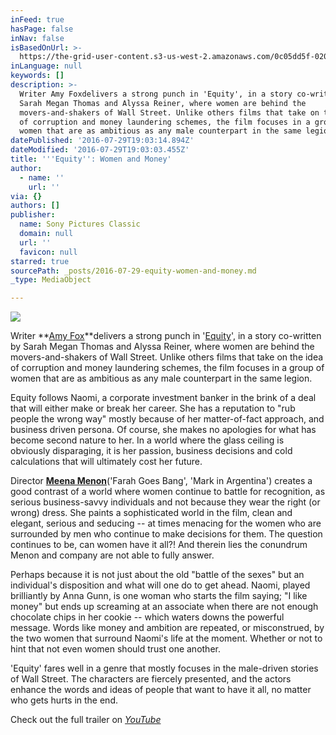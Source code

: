 ```yaml
---
inFeed: true
hasPage: false
inNav: false
isBasedOnUrl: >-
  https://the-grid-user-content.s3-us-west-2.amazonaws.com/0c05dd5f-0200-4d0f-b880-6b18c72cc9cc.jpg
inLanguage: null
keywords: []
description: >-
  Writer Amy Foxdelivers a strong punch in 'Equity', in a story co-written by
  Sarah Megan Thomas and Alyssa Reiner, where women are behind the
  movers-and-shakers of Wall Street. Unlike others films that take on the idea
  of corruption and money laundering schemes, the film focuses in a group of
  women that are as ambitious as any male counterpart in the same legion.
datePublished: '2016-07-29T19:03:14.894Z'
dateModified: '2016-07-29T19:03:03.455Z'
title: '''Equity'': Women and Money'
author:
  - name: ''
    url: ''
via: {}
authors: []
publisher:
  name: Sony Pictures Classic
  domain: null
  url: ''
  favicon: null
starred: true
sourcePath: _posts/2016-07-29-equity-women-and-money.md
_type: MediaObject

---
```

![](https://the-grid-user-content.s3-us-west-2.amazonaws.com/0c05dd5f-0200-4d0f-b880-6b18c72cc9cc.jpg)

Writer **[Amy Fox][0]**delivers a strong punch in '[Equity][1]', in a story co-written by Sarah Megan Thomas and Alyssa Reiner, where women are behind the movers-and-shakers of Wall Street. Unlike others films that take on the idea of corruption and money laundering schemes, the film focuses in a group of women that are as ambitious as any male counterpart in the same legion.

Equity follows Naomi, a corporate investment banker in the brink of a deal that will either make or break her career. She has a reputation to "rub people the wrong way" mostly because of her matter-of-fact approach, and business driven persona. Of course, she makes no apologies for what has become second nature to her. In a world where the glass ceiling is obviously disparaging, it is her passion, business decisions and cold calculations that will ultimately cost her future.

Director **[Meena Menon][2]**('Farah Goes Bang', 'Mark in Argentina') creates a good contrast of a world where women continue to battle for recognition, as serious business-savvy individuals and not because they wear the right (or wrong) dress. She paints a sophisticated world in the film, clean and elegant, serious and seducing -- at times menacing for the women who are surrounded by men who continue to make decisions for them. The question continues to be, can women have it all?! And therein lies the conundrum Menon and company are not able to fully answer.

Perhaps because it is not just about the old "battle of the sexes" but an individual's disposition and what will one do to get ahead. Naomi, played brilliantly by Anna Gunn, is one woman who starts the film saying; "I like money" but ends up screaming at an associate when there are not enough chocolate chips in her cookie -- which waters downs the powerful message. Words like money and ambition are repeated, or misconstrued, by the two women that surround Naomi's life at the moment. Whether or not to hint that not even women should trust one another.

'Equity' fares well in a genre that mostly focuses in the male-driven stories of Wall Street. The characters are fiercely presented, and the actors enhance the words and ideas of people that want to have it all, no matter who gets hurts in the end.

Check out the full trailer on [_YouTube_][3]

[0]: http://www.imdb.com/name/nm1470084/?ref_=fn_al_nm_1
[1]: https://app.thegrid.io/posts/ab2515eb-dbf7-4b90-ac50-743a2f17295e/sonyclassics.com/equity
[2]: http://www.imdb.com/name/nm3652021/
[3]: https://www.youtube.com/watch?v=Xg2TSp5tJy4
